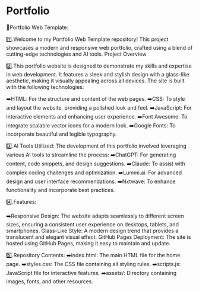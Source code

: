 # Portfolio
🚀Portfolio Web Template:

1️⃣.Welcome to my Portfolio Web Template repository! This project showcases a modern and responsive web portfolio, crafted using a blend of cutting-edge technologies and AI tools.
Project Overview

2️⃣.This portfolio website is designed to demonstrate my skills and expertise in web development. It features a sleek and stylish design with a glass-like aesthetic, making it visually appealing across all devices. The site is built with the following technologies:

➡️HTML: For the structure and content of the web pages.
➡️CSS: To style and layout the website, providing a polished look and feel.
➡️JavaScript: For interactive elements and enhancing user experience.
➡️Font Awesome: To integrate scalable vector icons for a modern look.
➡️Google Fonts: To incorporate beautiful and legible typography.

3️⃣.AI Tools Utilized:
The development of this portfolio involved leveraging various AI tools to streamline the process:
➡️ChatGPT: For generating content, code snippets, and design suggestions.
➡️Claude: To assist with complex coding challenges and optimization.
➡️Lummi.ai: For advanced design and user interface recommendations.
➡️Nxtwave: To enhance functionality and incorporate best practices.

4️⃣.Features:

➡️Responsive Design: The website adapts seamlessly to different screen sizes, ensuring a consistent user experience on desktops, tablets, and smartphones.
Glass-Like Style: A modern design trend that provides a translucent and elegant visual effect.
GitHub Pages Deployment: The site is hosted using GitHub Pages, making it easy to maintain and update.

5️⃣.Repository Contents:
➡️index.html: The main HTML file for the home page.
➡️styles.css: The CSS file containing all styling rules.
➡️scripts.js: JavaScript file for interactive features.
➡️assets/: Directory containing images, fonts, and other resources.
